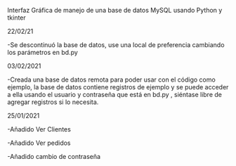Interfaz Gráfica de manejo de una base de datos MySQL usando Python y tkinter

22/02/21

  -Se descontinuó la base de datos, use una local de preferencia cambiando los parámetros en bd.py


03/02/2021

  -Creada una base de datos remota para poder usar con el código como ejemplo, la base de datos contiene registros de ejemplo y se puede acceder 
   a ella usando el usuario y contraseña que está en bd.py , siéntase libre de agregar registros si lo necesita.


25/01/2021

  -Añadido Ver Clientes

  -Añadido Ver pedidos

  -Añadido cambio de contraseña


